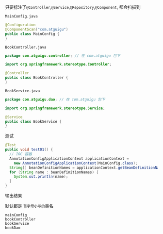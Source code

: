只要标注了`@Controller`,`@Service`,`@Repository`,`@Component`, 都会扫描到

`MainConfig.java`

```java
@Configuration
@ComponentScan("com.atguigu")
public class MainConfig {
}
```

`BookController.java`

```java
package com.atguigu.controller; // 在 com.atguigu 包下

import org.springframework.stereotype.Controller;

@Controller
public class BookController {
}
```

`BookService.java`

```java
package com.atguigu.dao; // 在 com.atguigu 包下

import org.springframework.stereotype.Service;

@Service
public class BookService {
}
```

测试

```java
@Test
public void test01() {
  // IOC 容器
  AnnotationConfigApplicationContext applicationContext =
    new AnnotationConfigApplicationContext(MainConfig.class);
  String[] beanDefinitionNames = applicationContext.getBeanDefinitionNames();
  for (String name : beanDefinitionNames) {
    System.out.println(name);
  }
}
```

输出结果

默认都是 `首字母小写的`类名

```
mainConfig
bookController
bookService
bookDao
```


